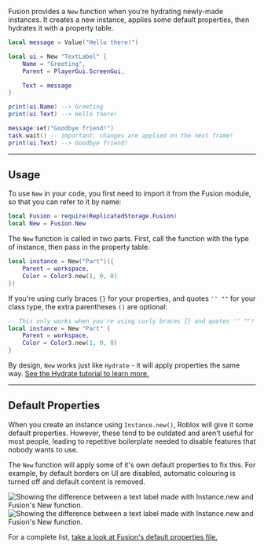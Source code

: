 Fusion provides a `New` function when you're hydrating newly-made instances. It
creates a new instance, applies some default properties, then hydrates it with
a property table.

```Lua
local message = Value("Hello there!")

local ui = New "TextLabel" {
	Name = "Greeting",
	Parent = PlayerGui.ScreenGui,

	Text = message
}

print(ui.Name) --> Greeting
print(ui.Text) --> Hello there!

message:set("Goodbye friend!")
task.wait() -- important: changes are applied on the next frame!
print(ui.Text) --> Goodbye friend!
```

-----

## Usage

To use `New` in your code, you first need to import it from the Fusion module,
so that you can refer to it by name:

```Lua linenums="1" hl_lines="2"
local Fusion = require(ReplicatedStorage.Fusion)
local New = Fusion.New
```

The `New` function is called in two parts. First, call the function with the
type of instance, then pass in the property table:

```Lua
local instance = New("Part")({
	Parent = workspace,
	Color = Color3.new(1, 0, 0)
})
```

If you're using curly braces `{}` for your properties, and quotes `'' ""` for
your class type, the extra parentheses `()` are optional:

```Lua
-- This only works when you're using curly braces {} and quotes '' ""!
local instance = New "Part" {
	Parent = workspace,
	Color = Color3.new(1, 0, 0)
}
```

By design, `New` works just like `Hydrate` - it will apply properties the same
way. [See the Hydrate tutorial to learn more.](../hydration)

-----

## Default Properties

When you create an instance using `Instance.new()`, Roblox will give it some
default properties. However, these tend to be outdated and aren't useful for
most people, leading to repetitive boilerplate needed to disable features that
nobody wants to use.

The `New` function will apply some of it's own default properties to fix this.
For example, by default borders on UI are disabled, automatic colouring is
turned off and default content is removed.

![Showing the difference between a text label made with Instance.new and Fusion's New function.](Default-Props-Dark.svg#only-dark)
![Showing the difference between a text label made with Instance.new and Fusion's New function.](Default-Props-Light.svg#only-light)

For a complete list, [take a look at Fusion's default properties file.](https://github.com/Elttob/Fusion/blob/main/src/Instances/defaultProps.lua)
